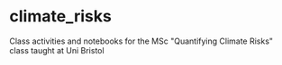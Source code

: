 # climate_risks
Class activities and notebooks for the MSc "Quantifying Climate Risks" class taught at Uni Bristol
